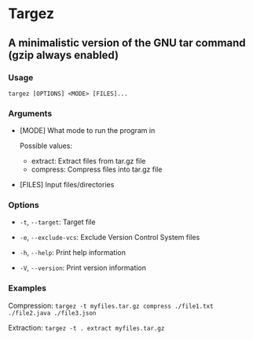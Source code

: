 # Targez
## A minimalistic version of the GNU tar command (gzip always enabled)


### Usage

```targez [OPTIONS] <MODE> [FILES]...```

### Arguments
- [MODE] What mode to run the program in

    Possible values:
    - extract:  Extract files from tar.gz file
    - compress: Compress files into tar.gz file

- [FILES] Input files/directories

### Options
- `-t`, `--target`: Target file

- `-e`, `--exclude-vcs`: Exclude Version Control System files

- `-h`, `--help`: Print help information

- `-V`, `--version`: Print version information

### Examples

Compression: ```targez -t myfiles.tar.gz compress ./file1.txt ./file2.java ./file3.json```

Extraction: ```targez -t . extract myfiles.tar.gz```